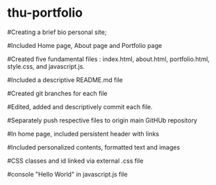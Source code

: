 # thu-portfolio

#Creating a brief bio personal site;

#Included Home page, About page and Portfolio page

#Created five fundamental files : index.html, about.html, portfolio.html, style.css, and javascript.js.

#Included a descriptive README.md file

#Created git branches for each file 

#Edited, added and descriptively commit each file.

#Separately push respective files to origin main GitHUb repository

#In home page, included persistent header  with links

#Included personalized contents, formatted text and images

#CSS classes and id linked via external .css file

#console "Hello World" in javascript.js file

